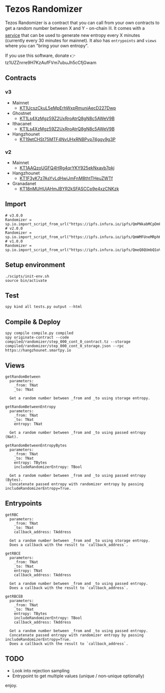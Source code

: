 # Tezos Randomizer

Tezos Randomizer is a contract that you can call from your own contracts to get a random number between X and Y - on-chain :chains:. 
It comes with a [service](https://github.com/asbjornenge/tezos-randomizer-service) that can be used to generate new entropy every X minutes (currently every 30 minutes for mainnet).
It also has `entrypoints` and `views` where you can "bring your own entropy".

If you use this software, donate :point_right: tz1UZZnrre9H7KzAufFVm7ubuJh5cCfjGwam

## Contracts

### v3

* Mainnet
  * [KT1UcszCkuL5eMpErhWxpRmuniAecD227Dwp](https://better-call.dev/mainnet/KT1UcszCkuL5eMpErhWxpRmuniAecD227Dwp/)
* Ghostnet 
  * [KT1Ls4XzMgz59Z2UxRroAtrQ8gN8c5AWeV9B](https://better-call.dev/ghostnet/KT1Ls4XzMgz59Z2UxRroAtrQ8gN8c5AWeV9B/)
* Ithacanet 
  * [KT1Ls4XzMgz59Z2UxRroAtrQ8gN8c5AWeV9B](https://better-call.dev/ithacanet/KT1Ls4XzMgz59Z2UxRroAtrQ8gN8c5AWeV9B/)
* Hangzhounet
  * [KT19etCHSt75MTF4NvUHxRNBPvp74ggv9g3P](https://better-call.dev/hangzhou2net/KT19etCHSt75MTF4NvUHxRNBPvp74ggv9g3P/)

### v2

* Mainnet
  * [KT1AAQzoUGFQ4HRg4qrYKY925ekNxavb7pkj](https://better-call.dev/mainnet/KT1AAQzoUGFQ4HRg4qrYKY925ekNxavb7pkj/)
* Hangzhounet
  * [KT1F3yK7z7AsYvLdHwiJmFnM8thtTHeuZWTf](https://better-call.dev/hangzhou2net/KT1F3yK7z7AsYvLdHwiJmFnM8thtTHeuZWTf/)
* Granadanet
  * [KT18nMUHUjAHmJBYR2kSFASCCp9e4xzCNKzk](https://better-call.dev/granadanet/KT18nMUHUjAHmJBYR2kSFASCCp9e4xzCNKzk/)

## Import

```
# v3.0.0
Randomizer = sp.io.import_script_from_url("https://ipfs.infura.io/ipfs/QmPNkabMCpDmFE6GynfS9UAoQDLE6PyCLpRJQmceEp2oTv")
# v2.0.0
Randomizer = sp.io.import_script_from_url("https://ipfs.infura.io/ipfs/QmWMFUneMRphK1uGKZaYjRXo8eJxRxB9rLU453DHrrBE1w")
# v1.0.0
Randomizer = sp.io.import_script_from_url("https://ipfs.infura.io/ipfs/QmeQ8QUmbQ1oV9FQb65UxgbM5323yuKNFgk3WgTzgzeY3E")
```

## Setup environment

```
./scipts/init-env.sh
source bin/activate
```

## Test

```
spy kind all tests.py output --html
```


## Compile & Deploy

```
spy compile compile.py compiled
spy originate-contract --code compiled/randomizer/step_000_cont_0_contract.tz --storage compiled/randomizer/step_000_cont_0_storage.json --rpc https://hangzhounet.smartpy.io
```

## Views

```
getRandomBetween
  parameters:
    _from: TNat
    _to: TNat

  Get a random number between _from and _to using storage entropy. 
    
getRandomBetweenEntropy
  parameters:
    _from: TNat
    _to: TNat
    entropy: TNat

  Get a random number between _from and _to using passed entropy (Nat).

getRandomBetweenEntropyBytes
  parameters:
    _from: TNat
    _to: TNat
    entropy: TBytes
    includeRandomizerEntropy: TBool

  Get a random number between _from and _to using passed entropy (Bytes).
  Concatenate passed entropy with randomizer entropy by passing includeRandomizerEntropy=True.
```

## Entrypoints

```
getRBC
  parameters:
    _from: TNat
    _to: TNat
    callback_address: TAddress

  Get a random number between _from and _to using storage entropy. 
  Does a callback with the result to `callback_address`.

getRBCE
  parameters:
    _from: TNat
    _to: TNat
    entropy: TNat
    callback_address: TAddress

  Get a random number between _from and _to using passed entropy.
  Does a callback with the result to `callback_address`.

getRBCEB
  parameters:
    _from: TNat
    _to: TNat
    entropy: TBytes
    includeRandomizerEntropy: TBool
    callback_address: TAddress

  Get a random number between _from and _to using passed entropy.
  Concatenate passed entropy with randomizer entropy by passing includeRandomizerEntropy=True.
  Does a callback with the result to `callback_address`.
```


## TODO

* Look into rejection sampling
* Entrypoint to get multiple values (unique / non-unique optionally)

enjoy. 
